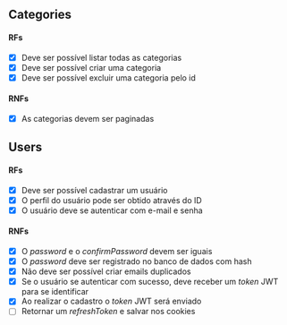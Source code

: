 
## Categories

#### RFs

- [x] Deve ser possível listar todas as categorias
- [x] Deve ser possível criar uma categoria
- [x] Deve ser possível excluir uma categoria pelo id

#### RNFs

- [x] As categorias devem ser paginadas

## Users

#### RFs

- [x] Deve ser possível cadastrar um usuário
- [x] O perfil do usuário pode ser obtido através do ID
- [x] O usuário deve se autenticar com e-mail e senha

#### RNFs

- [x] O *password* e o *confirmPassword* devem ser iguais
- [x] O *password* deve ser registrado no banco de dados com hash
- [x] Não deve ser possível criar emails duplicados
- [x] Se o usuário se autenticar com sucesso, deve receber um *token* JWT para se identificar
- [x] Ao realizar o cadastro o *token* JWT será enviado
- [ ] Retornar um *refreshToken* e salvar nos cookies